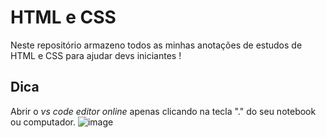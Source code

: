 # HTML e CSS
Neste repositório armazeno todos as minhas anotações de estudos de HTML e CSS para ajudar devs iniciantes !

## Dica
Abrir o *vs code editor online* apenas clicando na tecla "." do seu notebook ou computador.
![image](https://github.com/MelPLens/HTML-e-CSS-por-Mel-Plens/assets/99374140/71e29921-c014-4ee8-8a1d-1d9120462801)

